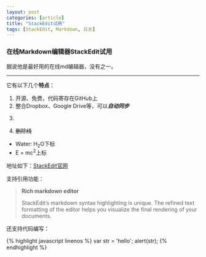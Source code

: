 ```yaml
---
layout: post
categories: [article]
title: "StackEdit试用"
tags: [StackEdit, Markdown, 日志]
---
```


### 在线Markdown编辑器StackEdit试用

据说他是最好用的在线md编辑器，没有之一。

----------

它有以下几个**特点**：

1. 开源、免费，代码寄存在GitHub上
2. 整合Dropbox、Google Drive等，可以***自动同步***
3. ~~~还支持听录功能，我瞎吹的，哈哈~~~删除线不起作用
4. <span style="text-decoration:line-through">删除线</span>

- Water: H<sub>2</sub>O下标
- E = mc<sup>2</sup>上标

地址如下：[StackEdit官网](https://stackedit.io/)

支持引用功能：

> **Rich markdown editor**
> 
> StackEdit’s markdown syntax highlighting is unique. The refined text formatting of the editor helps you visualize the final rendering of your documents.

还支持代码编写：

{% highlight javascript linenos %}
var str = 'hello';
alert(str);
{% endhighlight %}

